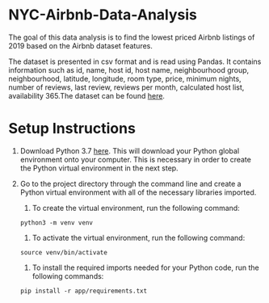 # NYC-Airbnb-Data-Analysis
The goal of this data analysis is to find the lowest priced Airbnb listings of 2019 based on the Airbnb dataset features.

The dataset is presented in csv format and is read using Pandas. It contains information such as id, name, host id, host name, neighbourhood group, neighbourhood, latitude, longitude, room type, price, minimum nights, number of reviews, last review, reviews per month, calculated host list, availability 365.The dataset can be found [here](https://www.kaggle.com/dgomonov/new-york-city-airbnb-open-data#AB_NYC_2019.csv).

# Setup Instructions
1. Download Python 3.7 [here](https://www.python.org/downloads/). This will download your Python global environment onto your computer. This is necessary in order to create the Python virtual environment in the next step.
1. Go to the project directory through the command line and create a Python virtual environment with all of the necessary libraries imported.
    1. To create the virtual environment, run the following command:
    ```
    python3 -m venv venv
    ```

    1. To activate the virtual environment, run the following command:
    ```
    source venv/bin/activate
    ```

    1. To install the required imports needed for your Python code, run the following commands:

    ```
    pip install -r app/requirements.txt
    ```
